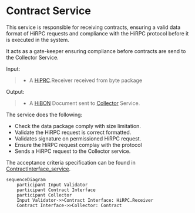 # Contract  Service

This service is responsible for receiving contracts, ensuring a valid data format of HiRPC requests and compliance with the HiRPC protocol before it is executed in the system.

It acts as a gate-keeper ensuring compliance before contracts are send to the Collector Service.

Input:  
> - A [HiPRC](/documents/protocols/hibon/Hash_invariant_Remote_Procedure_Call.md).Receiver received from byte package 

Output:  
> - A [HiBON](/documents/protocols/hibon/Hash_invariant_Binary_Object_Notation.md) Document sent to [Collector](/documents/architecture/Collector.md) Service.

The service does the following:

  - Check the data package comply with size limitation.
  - Validate the HiRPC request is correct formatted.
  - Validates signature on permissioned HiRPC request. 
  - Ensure the HiRPC request complay with the protocol
  - Sends a HiRPC request to the Collector service.

The acceptance criteria specification can be found in [ContractInterface_service](/bdd/tagion/testbench/services/ContractInterface_service.md).

```mermaid
sequenceDiagram
    participant Input Validator 
    participant Contract Interface
    participant Collector
    Input Validator->>Contract Interface: HiRPC.Receiver
    Contract Interface->>Collector: Contract
```
